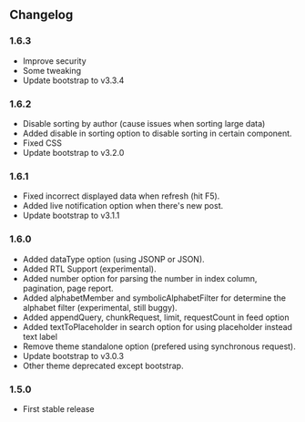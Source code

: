## Changelog ##

### 1.6.3
* Improve security
* Some tweaking
* Update bootstrap to v3.3.4

### 1.6.2
* Disable sorting by author (cause issues when sorting large data)
* Added disable in sorting option to disable sorting in certain component.
* Fixed CSS
* Update bootstrap to v3.2.0

### 1.6.1
* Fixed incorrect displayed data when refresh (hit F5).
* Added live notification option when there's new post.
* Update bootstrap to v3.1.1

### 1.6.0
* Added dataType option (using JSONP or JSON).
* Added RTL Support (experimental).
* Added number option for parsing the number in index column, pagination, page report.
* Added alphabetMember and symbolicAlphabetFilter for determine the alphabet filter (experimental, still buggy).
* Added appendQuery, chunkRequest, limit, requestCount in feed option
* Added textToPlaceholder in search option for using placeholder instead text label
* Remove theme standalone option (prefered using synchronous request).
* Update bootstrap to v3.0.3
* Other theme deprecated except bootstrap.

### 1.5.0
* First stable release